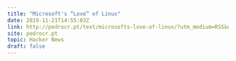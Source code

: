 ```yaml
---
title: "Microsoft's “Love” of Linux"
date: 2019-11-21T14:55:03Z
link: http://pedrocr.pt/text/microsofts-love-of-linux/?utm_medium=RSS&utm_source=hune
site: pedrocr.pt
topic: Hacker News
draft: false
---
```

